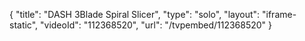 {
    "title": "DASH 3Blade Spiral Slicer",
    "type": "solo",
    "layout": "iframe-static",
    "videoId": "112368520",
    "url": "\/tvpembed\/112368520"
}